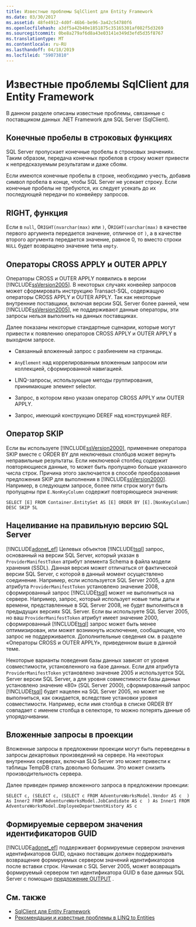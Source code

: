 ```yaml
---
title: Известные проблемы SqlClient для Entity Framework
ms.date: 03/30/2017
ms.assetid: 48fe4912-4d0f-46b6-be96-3a42c54780f6
ms.openlocfilehash: a3df5a42b40e1851875c35165301af082f5d3269
ms.sourcegitcommit: 0be8a279af6d8a43e03141e349d3efd5d35f8767
ms.translationtype: MT
ms.contentlocale: ru-RU
ms.lasthandoff: 04/18/2019
ms.locfileid: "59073810"
---
```

# <a name="known-issues-in-sqlclient-for-entity-framework"></a>Известные проблемы SqlClient для Entity Framework
В данном разделе описаны известные проблемы, связанные с поставщиком данных .NET Framework для SQL Server (SqlClient).  
  
## <a name="trailing-spaces-in-string-functions"></a>Конечные пробелы в строковых функциях  
 SQL Server пропускает конечные пробелы в строковых значениях. Таким образом, передача конечных пробелов в строку может привести к непредсказуемым результатам и даже сбоям.  
  
 Если имеются конечные пробелы в строке, необходимо учесть, добавив символ пробела в конце, чтобы SQL Server не усекает строку. Если конечные пробелы не требуются, их следует усекать до их последующей передачи по конвейеру запросов.  
  
## <a name="right-function"></a>RIGHT, функция  
 Если в `null`, 0`RIGHT(nvarchar(max)` или `)`, 0`RIGHT(varchar(max)` в качестве первого аргумента передается значение, отличное от `)`, а в качестве второго аргумента передается значение, равное 0, то вместо строки `NULL` будет возвращено значение типа `empty`.  
  
## <a name="cross-and-outer-apply-operators"></a>Операторы CROSS APPLY и OUTER APPLY  
 Операторы CROSS и OUTER APPLY появились в версии [!INCLUDE[ssVersion2005](../../../../../includes/ssversion2005-md.md)]. В некоторых случаях конвейер запросов может сформировать инструкцию Transact-SQL, содержащую операторы CROSS APPLY и OUTER APPLY. Так как некоторые внутренние поставщики, включая версии SQL Server более ранней, чем [!INCLUDE[ssVersion2005](../../../../../includes/ssversion2005-md.md)], не поддерживают данные операторы, эти запросы нельзя выполнить на данных поставщиках.  
  
 Далее показаны некоторые стандартные сценарии, которые могут привести к появлению операторов CROSS APPLY и OUTER APPLY в выходном запросе.  
  
-   Связанный вложенный запрос с разбиением на страницы.  
  
-   `AnyElement` над коррелированным вложенным запросом или коллекцией, сформированной навигацией.  
  
-   LINQ-запросы, использующие методы группирования, принимающие элемент selector.  
  
-   Запрос, в котором явно указан оператор CROSS APPLY или OUTER APPLY.  
  
-   Запрос, имеющий конструкцию DEREF над конструкцией REF.  
  
## <a name="skip-operator"></a>Оператор SKIP  
 Если вы используете [!INCLUDE[ssVersion2000](../../../../../includes/ssversion2000-md.md)], применение оператора SKIP вместе с ORDER BY для неключевых столбцов может вернуть неправильные результаты. Если неключевой столбец содержит повторяющиеся данные, то может быть пропущено больше указанного числа строк. Причина этого заключается в способе преобразования предложения SKIP для выполнения в [!INCLUDE[ssVersion2000](../../../../../includes/ssversion2000-md.md)]. Например, в следующем запросе, более пяти строк могут быть пропущены при `E.NonKeyColumn` содержит повторяющиеся значения:  
  
```  
SELECT [E] FROM Container.EntitySet AS [E] ORDER BY [E].[NonKeyColumn] DESC SKIP 5L  
```  
  
## <a name="targeting-the-correct-sql-server-version"></a>Нацеливание на правильную версию SQL Server  
 [!INCLUDE[adonet_ef](../../../../../includes/adonet-ef-md.md)] Целевых объектов [!INCLUDE[tsql](../../../../../includes/tsql-md.md)] запрос, основанный на версии SQL Server, который указан в `ProviderManifestToken` атрибут элемента Schema в файла модели хранения (SSDL). Данная версия может отличаться от фактической версии SQL Server, с которой в данный момент осуществлено соединение. Например, если используется SQL Server 2005, а для атрибута `ProviderManifestToken` установлено значение 2008, сформированный запрос [!INCLUDE[tsql](../../../../../includes/tsql-md.md)] может не выполниться на сервере. Например, запрос, который использует новые типы даты и времени, представленные в SQL Server 2008, не будет выполняться в предыдущих версиях SQL Server. Если вы используете SQL Server 2005, но ваш `ProviderManifestToken` атрибут имеет значение 2000, сформированный [!INCLUDE[tsql](../../../../../includes/tsql-md.md)] запрос может быть менее оптимизирован, или может возникнуть исключение, сообщающее, что запрос не поддерживается. Дополнительные сведения см. в разделе «Операторы CROSS и OUTER APPLY», приведенном выше в данной теме.  
  
 Некоторые варианты поведения базы данных зависят от уровня совместимости, установленного на базе данных. Если для атрибута `ProviderManifestToken` установлено значение 2005 и используется SQL Server версии SQL Server, а для уровня совместимости базы данных установлено значение «80» (SQL Server 2000), сформированный запрос [!INCLUDE[tsql](../../../../../includes/tsql-md.md)] будет нацелен на SQL Server 2005, но может не выполниться, как ожидается, вследствие установки уровня совместимости. Например, если имя столбца в списке ORDER BY совпадает с именем столбца в селекторе, то можно потерять данные об упорядочивании.  
  
## <a name="nested-queries-in-projection"></a>Вложенные запросы в проекции  
 Вложенные запросы в предложении проекции могут быть переведены в запросы декартовых произведений на сервере. На некоторых внутренних серверах, включая SLQ Server это может привести к таблицы TempDB стать довольно большим. Это может снизить производительность сервера.  
  
 Далее приведен пример вложенного запроса в предложении проекции:  
  
```  
SELECT c, (SELECT c, (SELECT c FROM AdventureWorksModel.Vendor AS c  ) As Inner2 FROM AdventureWorksModel.JobCandidate AS c  ) As Inner1 FROM AdventureWorksModel.EmployeeDepartmentHistory AS c  
```  
  
## <a name="server-generated-guid-identity-values"></a>Формируемые сервером значения идентификаторов GUID  
 [!INCLUDE[adonet_ef](../../../../../includes/adonet-ef-md.md)] поддерживает формируемые сервером значения идентификаторов GUID, однако поставщик должен поддерживать возвращение формируемых сервером значений идентификаторов после вставки строк. Начиная с SQL Server 2005, может возвращать формируемый сервером тип идентификатора GUID в базе данных SQL Server с помощью [предложение OUTPUT](https://go.microsoft.com/fwlink/?LinkId=169400) .  
  
## <a name="see-also"></a>См. также

- [SqlClient для Entity Framework](../../../../../docs/framework/data/adonet/ef/sqlclient-for-the-entity-framework.md)
- [Рекомендации и известные проблемы в LINQ to Entities](../../../../../docs/framework/data/adonet/ef/language-reference/known-issues-and-considerations-in-linq-to-entities.md)

